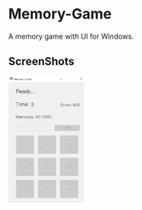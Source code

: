 # Memory-Game
A memory game with UI for Windows.  

## ScreenShots
<img src="./screenshots/2.PNG" width="30%" height="30%">
